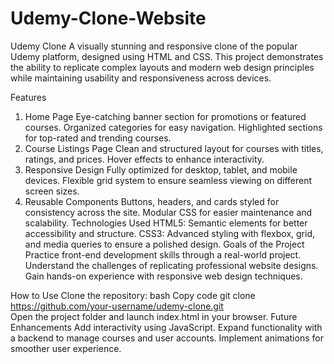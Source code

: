 # Udemy-Clone-Website


Udemy Clone
A visually stunning and responsive clone of the popular Udemy platform, designed using HTML and CSS. This project demonstrates the ability to replicate complex layouts and modern web design principles while maintaining usability and responsiveness across devices.

Features
1. Home Page
Eye-catching banner section for promotions or featured courses.
Organized categories for easy navigation.
Highlighted sections for top-rated and trending courses.
2. Course Listings Page
Clean and structured layout for courses with titles, ratings, and prices.
Hover effects to enhance interactivity.
3. Responsive Design
Fully optimized for desktop, tablet, and mobile devices.
Flexible grid system to ensure seamless viewing on different screen sizes.
4. Reusable Components
Buttons, headers, and cards styled for consistency across the site.
Modular CSS for easier maintenance and scalability.
Technologies Used
HTML5: Semantic elements for better accessibility and structure.
CSS3: Advanced styling with flexbox, grid, and media queries to ensure a polished design.
Goals of the Project
Practice front-end development skills through a real-world project.
Understand the challenges of replicating professional website designs.
Gain hands-on experience with responsive web design techniques.

How to Use
Clone the repository:
bash
Copy code
git clone https://github.com/your-username/udemy-clone.git  
Open the project folder and launch index.html in your browser.
Future Enhancements
Add interactivity using JavaScript.
Expand functionality with a backend to manage courses and user accounts.
Implement animations for smoother user experience.





